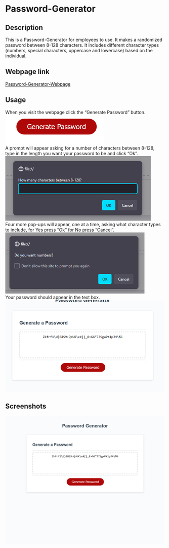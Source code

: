 # Password-Generator


## Description
This is a Password-Generator for employees to use. It makes a randomized password between 8-128 characters. It includes different character types (numbers, special characters, uppercase and lowercase) based on the individual.  
## Webpage link
[Password-Generator-Webpage](https://captianbeau.github.io/Password-Gen/)
## Usage
When you visit the webpage click the “Generate Password” button.  ![Button](./assets/button.png) <br>
A prompt will appear asking for a number of characters between 8-128, type in the length you want your password to be and click “Ok”. ![Password length prompt](./assets/number-of-characters.png)<br>
 Four more pop-ups will appear, one at a time, asking what character types to include, for Yes press “Ok” for No press “Cancel”.<br> ![Character Prompt Example](./assets/character-type.png) <br>
 Your password should appear in the text box.
 ![Text Box Example](./assets/Password-example.png)
## Screenshots
![Webpage Image](./assets/webpage.png)


